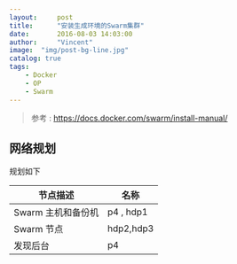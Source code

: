 ```yaml
---
layout:     post
title:      "安装生成环境的Swarm集群"
date:       2016-08-03 14:03:00
author:     "Vincent"
image:  "img/post-bg-line.jpg"
catalog: true
tags:
    - Docker 
    - OP
    - Swarm
---
```


>
> 参考 : https://docs.docker.com/swarm/install-manual/
>

## 网络规划
规划如下

| 节点描述 | 名称 |
|---|---|
| Swarm 主机和备份机 | p4 , hdp1 |
| Swarm 节点 | hdp2,hdp3|
| 发现后台 | p4 |





